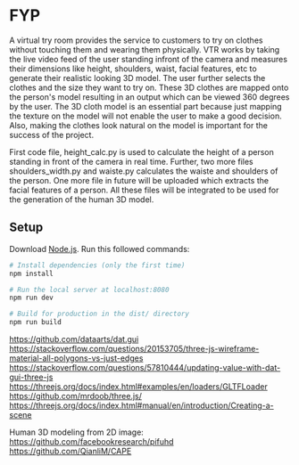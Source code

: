 # FYP

A virtual try room provides the service to customers to try on clothes without touching them and wearing them physically. VTR works by taking the live video feed of the user standing infront of the camera and measures their dimensions like height, shoulders, waist, facial features, etc to generate their realistic looking 3D model.
The user further selects the clothes and the size they want to try on. These 3D clothes are mapped onto the person's model resulting in an output which can be viewed 360 degrees by the user.
	The 3D cloth model is an essential part because just mapping the texture on the model will not enable the user to make a good decision. Also, making the clothes look natural on the model is important for the success of the project.

First code file, height_calc.py is used to calculate the height of a person standing in front of the camera in real time.
Further, two more files shoulders_width.py and waiste.py calculates the waiste and shoulders of the person.
One more file in future will be uploaded which extracts the facial features of a person.
All these files will be integrated to be used for the generation of the human 3D model.



## Setup
Download [Node.js](https://nodejs.org/en/download/).
Run this followed commands:

``` bash
# Install dependencies (only the first time)
npm install

# Run the local server at localhost:8080
npm run dev

# Build for production in the dist/ directory
npm run build
```
<!-- Cloth Modeling References -->
https://github.com/dataarts/dat.gui
https://stackoverflow.com/questions/20153705/three-js-wireframe-material-all-polygons-vs-just-edges
https://stackoverflow.com/questions/57810444/updating-value-with-dat-gui-three-js
https://threejs.org/docs/index.html#examples/en/loaders/GLTFLoader
https://github.com/mrdoob/three.js/
https://threejs.org/docs/index.html#manual/en/introduction/Creating-a-scene


Human 3D modeling from 2D image:
https://github.com/facebookresearch/pifuhd
https://github.com/QianliM/CAPE
